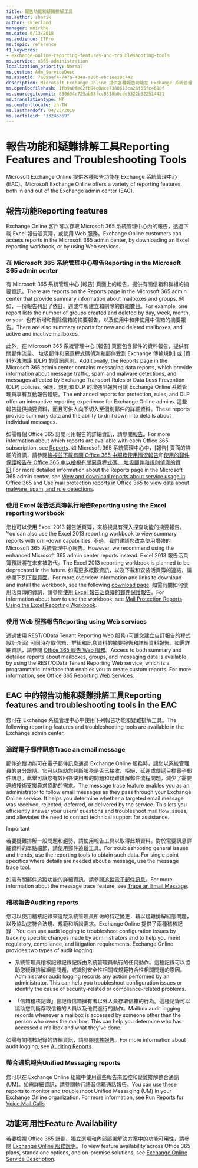 ```yaml
---
title: 報告功能和疑難排解工具
ms.author: sharik
author: skjerland
manager: mnirkhe
ms.date: 6/13/2018
ms.audience: ITPro
ms.topic: reference
f1_keywords:
- exchange-online-reporting-features-and-troubleshooting-tools
ms.service: o365-administration
localization_priority: Normal
ms.custom: Adm_ServiceDesc
ms.assetid: 7a89aaf4-747a-434a-a20b-ebc1ee10c742
description: Microsoft Exchange Online 提供各種報告功能在 Exchange 系統管理中心 (EAC)。
ms.openlocfilehash: 1fb9a0fe62fb94c0ace7388613ca26f65fc4698f
ms.sourcegitcommit: 830694c729ab53fcc8518b0cdd5322b322514431
ms.translationtype: MT
ms.contentlocale: zh-TW
ms.lasthandoff: 04/25/2019
ms.locfileid: "33246369"
---
```

# <a name="reporting-features-and-troubleshooting-tools"></a><span data-ttu-id="b3760-103">報告功能和疑難排解工具</span><span class="sxs-lookup"><span data-stu-id="b3760-103">Reporting Features and Troubleshooting Tools</span></span>

<span data-ttu-id="b3760-104">Microsoft Exchange Online 提供各種報告功能在 Exchange 系統管理中心 (EAC)。</span><span class="sxs-lookup"><span data-stu-id="b3760-104">Microsoft Exchange Online offers a variety of reporting features both in and out of the Exchange admin center (EAC).</span></span>
  
## <a name="reporting-features"></a><span data-ttu-id="b3760-105">報告功能</span><span class="sxs-lookup"><span data-stu-id="b3760-105">Reporting features</span></span>

<span data-ttu-id="b3760-106">Exchange Online 客戶可以存取 Microsoft 365 系統管理中心內的報告，透過下載 Excel 報告活頁簿，或使用 Web 服務。</span><span class="sxs-lookup"><span data-stu-id="b3760-106">Exchange Online customers can access reports in the Microsoft 365 admin center, by downloading an Excel reporting workbook, or by using Web services.</span></span>
  
### <a name="reporting-in-the-microsoft-365-admin-center"></a><span data-ttu-id="b3760-107">在 Microsoft 365 系統管理中心報告</span><span class="sxs-lookup"><span data-stu-id="b3760-107">Reporting in the Microsoft 365 admin center</span></span>

<span data-ttu-id="b3760-108">有 Microsoft 365 系統管理中心 [報告] 頁面上的報告，提供有關信箱和群組的摘要資訊。</span><span class="sxs-lookup"><span data-stu-id="b3760-108">There are reports on the Reports page in the Microsoft 365 admin center that provide summary information about mailboxes and groups.</span></span> <span data-ttu-id="b3760-109">例如，一份報告列出了依日、週或年所建立和刪除的群組數目。</span><span class="sxs-lookup"><span data-stu-id="b3760-109">For example, one report lists the number of groups created and deleted by day, week, month, or year.</span></span> <span data-ttu-id="b3760-110">也有新增和刪除信箱的摘要報告，以及使用中和非使用中信箱的摘要報告。</span><span class="sxs-lookup"><span data-stu-id="b3760-110">There are also summary reports for new and deleted mailboxes, and active and inactive mailboxes.</span></span> 
  
<span data-ttu-id="b3760-111">此外，在 Microsoft 365 系統管理中心 [報告] 頁面包含郵件的資料報告，提供有關郵件流量、 垃圾郵件和惡意程式碼偵測和郵件受到 Exchange 傳輸規則] 或 [資料外洩防護 (DLP) 的資訊原則。</span><span class="sxs-lookup"><span data-stu-id="b3760-111">Additionally, the Reports page in the Microsoft 365 admin center contains messaging data reports, which provide information about message traffic, spam and malware detections, and messages affected by Exchange Transport Rules or Data Loss Prevention (DLP) policies.</span></span> <span data-ttu-id="b3760-112">保護、規則和 DLP 的增強型報告可讓 Exchange Online 系統管理員享有互動報告體驗。</span><span class="sxs-lookup"><span data-stu-id="b3760-112">The enhanced reports for protection, rules, and DLP offer an interactive reporting experience for Exchange Online admins.</span></span> <span data-ttu-id="b3760-113">這些報告提供摘要資料，而且可供人向下切入至個別郵件的詳細資料。</span><span class="sxs-lookup"><span data-stu-id="b3760-113">These reports provide summary data and the ability to drill down into details about individual messages.</span></span>
  
<span data-ttu-id="b3760-114">如需每個 Office 365 訂閱可用報告的詳細資訊，請參閱[報告](../office-365-platform-service-description/reports.md)。</span><span class="sxs-lookup"><span data-stu-id="b3760-114">For more information about which reports are available with each Office 365 subscription, see [Reports](../office-365-platform-service-description/reports.md).</span></span> <span data-ttu-id="b3760-115">如 Microsoft 365 系統管理中心中，[報告] 頁面的詳細的資訊，請參閱[檢視並下載有關 Office 365 中服務使用情況報告](https://go.microsoft.com/fwlink/p/?LinkId=401187)和[使用的郵件保護報告在 Office 365 中以檢視有關惡意程式碼、 垃圾郵件和規則偵測的資訊](https://go.microsoft.com/fwlink/p/?LinkID=401102).</span><span class="sxs-lookup"><span data-stu-id="b3760-115">For more detailed information about the Reports page in the Microsoft 365 admin center, see [View and download reports about service usage in Office 365](https://go.microsoft.com/fwlink/p/?LinkId=401187) and [Use mail protection reports in Office 365 to view data about malware, spam, and rule detections](https://go.microsoft.com/fwlink/p/?LinkID=401102).</span></span>
  
### <a name="reporting-using-the-excel-reporting-workbook"></a><span data-ttu-id="b3760-116">使用 Excel 報告活頁簿執行報告</span><span class="sxs-lookup"><span data-stu-id="b3760-116">Reporting using the Excel reporting workbook</span></span>

<span data-ttu-id="b3760-117">您也可以使用 Excel 2013 報告活頁簿，來檢視具有深入探查功能的摘要報告。</span><span class="sxs-lookup"><span data-stu-id="b3760-117">You can also use the Excel 2013 reporting workbook to view summary reports with drill-down capabilities.</span></span> <span data-ttu-id="b3760-118">不過，我們建議您改為使用增強的 Microsoft 365 系統管理中心報告。</span><span class="sxs-lookup"><span data-stu-id="b3760-118">However, we recommend using the enhanced Microsoft 365 admin center reports instead.</span></span> <span data-ttu-id="b3760-119">Excel 2013 報告活頁簿預計將在未來被取代。</span><span class="sxs-lookup"><span data-stu-id="b3760-119">The Excel 2013 reporting workbook is planned to be deprecated in the future.</span></span> <span data-ttu-id="b3760-120">如需更多概觀資訊，以及下載和安裝活頁簿的連結，請參閱下列[下載頁面](https://go.microsoft.com/fwlink/p/?LinkId=271776)。</span><span class="sxs-lookup"><span data-stu-id="b3760-120">For more overview information and links to download and install the workbook, see the following [download page](https://go.microsoft.com/fwlink/p/?LinkId=271776).</span></span> <span data-ttu-id="b3760-121">如需有關如何使用活頁簿的資訊，請參閱[使用 Excel 報告活頁簿的郵件保護報告](https://go.microsoft.com/fwlink/p/?LinkId=285211)。</span><span class="sxs-lookup"><span data-stu-id="b3760-121">For information about how to use the workbook, see [Mail Protection Reports Using the Excel Reporting Workbook](https://go.microsoft.com/fwlink/p/?LinkId=285211).</span></span> 
  
### <a name="reporting-using-web-services"></a><span data-ttu-id="b3760-122">使用 Web 服務報告</span><span class="sxs-lookup"><span data-stu-id="b3760-122">Reporting using Web services</span></span>

<span data-ttu-id="b3760-p105">透過使用 REST/OData Tenant Reporting Web 服務 (可讓您建立自訂報告的程式設計介面) 可同時存取信箱、群組和訊息資料的摘要報告和詳細資料報告。如需詳細資訊，請參閱 [Office 365 報告 Web 服務](https://go.microsoft.com/fwlink/p/?LinkId=287041)。</span><span class="sxs-lookup"><span data-stu-id="b3760-p105">Access to both summary and detailed reports about mailboxes, groups, and messaging data is available by using the REST/OData Tenant Reporting Web service, which is a programmatic interface that enables you to create custom reports. For more information, see [Office 365 Reporting Web Services](https://go.microsoft.com/fwlink/p/?LinkId=287041).</span></span>
  
## <a name="reporting-features-and-troubleshooting-tools-in-the-eac"></a><span data-ttu-id="b3760-125">EAC 中的報告功能和疑難排解工具</span><span class="sxs-lookup"><span data-stu-id="b3760-125">Reporting features and troubleshooting tools in the EAC</span></span>

<span data-ttu-id="b3760-126">您可在 Exchange 系統管理中心中使用下列報告功能和疑難排解工具。</span><span class="sxs-lookup"><span data-stu-id="b3760-126">The following reporting features and troubleshooting tools are available in the Exchange admin center.</span></span>
  
### <a name="trace-an-email-message"></a><span data-ttu-id="b3760-127">追蹤電子郵件訊息</span><span class="sxs-lookup"><span data-stu-id="b3760-127">Trace an email message</span></span>

<span data-ttu-id="b3760-p106">郵件追蹤功能可在電子郵件訊息通過 Exchange Online 服務時，讓您以系統管理員的身分跟隨。它可以協助您判斷服務是否已接收、拒絕、延遲或傳遞目標電子郵件訊息。此舉可讓您有效回答使用者的問題和疑難排解郵件流程問題，減少了需要連絡技術支援尋求協助的需求。</span><span class="sxs-lookup"><span data-stu-id="b3760-p106">The message trace feature enables you as an administrator to follow email messages as they pass through your Exchange Online service. It helps you determine whether a targeted email message was received, rejected, deferred, or delivered by the service. This lets you efficiently answer your users' questions and troubleshoot mail flow issues, and alleviates the need to contact technical support for assistance.</span></span>
  
> [!IMPORTANT]
> <span data-ttu-id="b3760-p107">若要疑難排解一般問題和趨勢，請使用報告工具以取得此類資料。對於需要訊息詳細資料的單點細節，請使用郵件追蹤工具。</span><span class="sxs-lookup"><span data-stu-id="b3760-p107">For troubleshooting general issues and trends, use the reporting tools to obtain such data. For single point specifics where details are needed about a message, use the message trace tool.</span></span> 
  
<span data-ttu-id="b3760-133">如需有關郵件追蹤功能的詳細資訊，請參閱[追蹤電子郵件訊息](https://go.microsoft.com/fwlink/p/?LinkId=271777)。</span><span class="sxs-lookup"><span data-stu-id="b3760-133">For more information about the message trace feature, see [Trace an Email Message](https://go.microsoft.com/fwlink/p/?LinkId=271777).</span></span>
  
### <a name="auditing-reports"></a><span data-ttu-id="b3760-134">稽核報告</span><span class="sxs-lookup"><span data-stu-id="b3760-134">Auditing reports</span></span>

<span data-ttu-id="b3760-p108">您可以使用稽核記錄來追蹤系統管理員所做的特定變更，藉以疑難排解組態問題，以及協助您符合法規、規範和訴訟需求。Exchange Online 提供了兩種稽核記錄：</span><span class="sxs-lookup"><span data-stu-id="b3760-p108">You can use audit logging to troubleshoot configuration issues by tracking specific changes made by administrators and to help you meet regulatory, compliance, and litigation requirements. Exchange Online provides two types of audit logging:</span></span>
  
- <span data-ttu-id="b3760-p109">系統管理員稽核記錄記錄記錄由系統管理員執行的任何動作。這種記錄可以協助您疑難排解組態問題，或識別安全性相關或規範符合性相關問題的原因。</span><span class="sxs-lookup"><span data-stu-id="b3760-p109">Administrator audit logging records any action performed by an administrator. This can help you troubleshoot configuration issues or identify the cause of security-related or compliance-related problems.</span></span> 
    
- <span data-ttu-id="b3760-p110">「信箱稽核記錄」會記錄信箱擁有者以外人員存取信箱的行為。這種記錄可以協助您判斷存取信箱的人員以及他們進行的動作。</span><span class="sxs-lookup"><span data-stu-id="b3760-p110">Mailbox audit logging records whenever a mailbox is accessed by someone other than the person who owns the mailbox. This can help you determine who has accessed a mailbox and what they've done.</span></span> 
    
<span data-ttu-id="b3760-141">如需有關稽核記錄的詳細資訊，請參閱[稽核報告](https://go.microsoft.com/fwlink/p/?LinkId=271779)。</span><span class="sxs-lookup"><span data-stu-id="b3760-141">For more information about audit logging, see [Auditing Reports](https://go.microsoft.com/fwlink/p/?LinkId=271779).</span></span>
  
### <a name="unified-messaging-reports"></a><span data-ttu-id="b3760-142">整合通訊報告</span><span class="sxs-lookup"><span data-stu-id="b3760-142">Unified Messaging reports</span></span>

<span data-ttu-id="b3760-p111">您可以在 Exchange Online 組織中使用這些報告來監控和疑難排解整合通訊 (UM)。如需詳細資訊，請參閱[執行語音信箱通話報告](https://go.microsoft.com/fwlink/p/?LinkId=287042)。</span><span class="sxs-lookup"><span data-stu-id="b3760-p111">You can use these reports to monitor and troubleshoot Unified Messaging (UM) in your Exchange Online organization. For more information, see [Run Reports for Voice Mail Calls](https://go.microsoft.com/fwlink/p/?LinkId=287042).</span></span>
  
## <a name="feature-availability"></a><span data-ttu-id="b3760-145">功能可用性</span><span class="sxs-lookup"><span data-stu-id="b3760-145">Feature Availability</span></span>

<span data-ttu-id="b3760-146">若要檢視 Office 365 計劃、獨立選項和內部部署解決方案中的功能可用性，請參閱 [Exchange Online 服務說明](exchange-online-service-description.md)。</span><span class="sxs-lookup"><span data-stu-id="b3760-146">To view feature availability across Office 365 plans, standalone options, and on-premise solutions, see [Exchange Online Service Description](exchange-online-service-description.md).</span></span>
  

